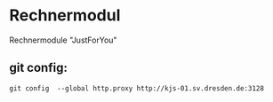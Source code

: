 # Rechnermodul
Rechnermodule "JustForYou"

## git config:
`git config  --global http.proxy http://kjs-01.sv.dresden.de:3128`
